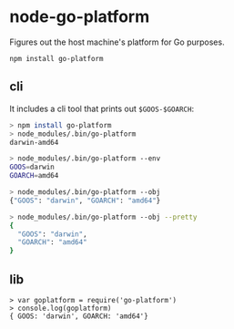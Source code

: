 # node-go-platform

Figures out the host machine's platform for Go purposes.

```
npm install go-platform
```

## cli

It includes a cli tool that prints out `$GOOS-$GOARCH`:

```sh
> npm install go-platform
> node_modules/.bin/go-platform
darwin-amd64

> node_modules/.bin/go-platform --env
GOOS=darwin
GOARCH=amd64

> node_modules/.bin/go-platform --obj
{"GOOS": "darwin", "GOARCH": "amd64"}

> node_modules/.bin/go-platform --obj --pretty
{
  "GOOS": "darwin",
  "GOARCH": "amd64"
}
```

## lib

```node
> var goplatform = require('go-platform')
> console.log(goplatform)
{ GOOS: 'darwin', GOARCH: 'amd64'}
```
